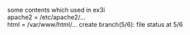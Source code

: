 some contents which used in ex3i  
apache2 = /etc/apache2/...  
html = /var/www/html/...
create branch(5/6): file status at 5/6
